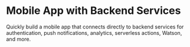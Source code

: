 # Mobile App with Backend Services

Quickly build a mobile app that connects directly to backend services for authentication, push notifications, analytics, serverless actions, Watson, and more.
